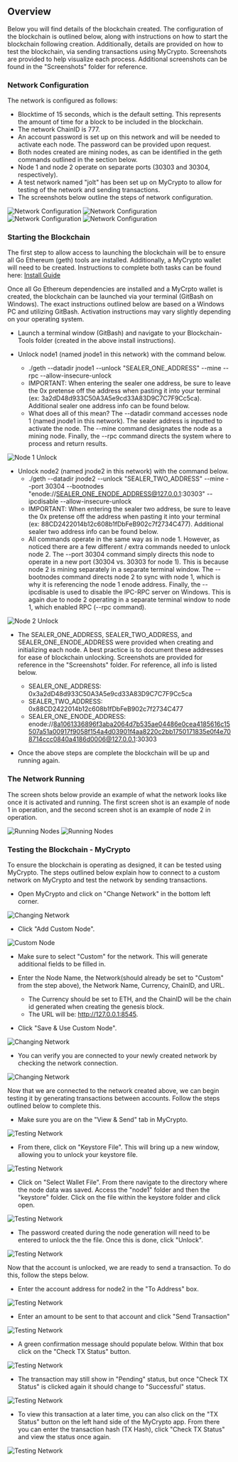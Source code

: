 ## Overview
Below you will find details of the blockchain created.  The configuration of the blockchain is outlined below, along with instructions on how to start the blockchain following creation.  Additionally, details are provided on how to test the blockchain, via sending transactions using MyCrypto.  Screenshots are provided to help visualize each process.  Additional screenshots can be found in the "Screenshots" folder for reference.  

### Network Configuration
The network is configured as follows: 
- Blocktime of 15 seconds, which is the default setting.  This represents the amount of time for a block to be included in the blockchain. 
- The network ChainID is 777. 
- An account password is set up on this network and will be needed to activate each node.  The password can be provided upon request. 
- Both nodes created are mining nodes, as can be identified in the geth commands outlined in the section below. 
- Node 1 and node 2 operate on separate ports (30303 and 30304, respectively). 
- A test network named "jolt" has been set up on MyCrypto to allow for testing of the network and sending transactions. 
- The screenshots below outline the steps of network configuration. 

![Network Configuration](Screenshots/puppeth_config1.PNG)
![Network Configuration](Screenshots/puppeth_config2.PNG)
![Network Configuration](Screenshots/puppeth_config3.PNG)
![Network Configuration](Screenshots/puppeth_config4.PNG)

### Starting the Blockchain 
The first step to allow access to launching the blockchain will be to ensure all Go Ethereum (geth) tools are installed.  Additionally, a MyCrypto wallet will need to be created.  Instructions to complete both tasks can be found here: [Install Guide](blockchain-install-guide.md)

Once all Go Ethereum dependencies are installed and a MyCrpto wallet is created, the blockchain can be launched via your terminal (GitBash on Windows).  The exact instructions outlined below are based on a Windows PC and utilizing GitBash.  Activation instructions may vary slightly depending on your operating system.  

- Launch a terminal window (GitBash) and navigate to your Blockchain-Tools folder (created in the above install instructions).  
- Unlock node1 (named jnode1 in this network) with the command below.  

  -  ./geth --datadir jnode1 --unlock "SEALER_ONE_ADDRESS" --mine --rpc --allow-insecure-unlock
  - IMPORTANT: When entering the sealer one address, be sure to leave the 0x pretense off the address when pasting it into your terminal (ex: 3a2dD48d933C50A3A5e9cd33A83D9C7C7F9Cc5ca).  Additional sealer one address info can be found below.  
  - What does all of this mean?  The --datadir command accesses node 1 (named jnode1 in this network).  The sealer address is inputted to activate the node.  The --mine command designates the node as a mining node.  Finally, the --rpc command directs the system where to process and return results. 
  
![Node 1 Unlock](Screenshots/node1_unlock.PNG)

- Unlock node2 (named jnode2 in this network) with the command below.
  -  ./geth --datadir jnode2 --unlock "SEALER_TWO_ADDRESS" --mine --port 30304 --bootnodes "enode://SEALER_ONE_ENODE_ADDRESS@127.0.0.1:30303" --ipcdisable --allow-insecure-unlock
    - IMPORTANT: When entering the sealer two address, be sure to leave the 0x pretense off the address when pasting it into your terminal (ex: 88CD2422014b12c608b1fDbFeB902c7f2734C477).  Additional sealer two address info can be found below. 
  - All commands operate in the same way as in node 1.  However, as noticed there are a few different / extra commands needed to unlock node 2.  The --port 30304 command simply directs this node to operate in a new port (30304 vs. 30303 for node 1).  This is because node 2 is mining separately in a separate terminal window.  The --bootnodes command directs node 2 to sync with node 1, which is why it is referencing the node 1 enode address.  Finally, the --ipcdisable is used to disable the IPC-RPC server on Windows.  This is again due to node 2 operating in a separate terminal window to node 1, which enabled RPC (--rpc command). 

![Node 2 Unlock](Screenshots/node2_unlock.PNG)

  - The SEALER_ONE_ADDRESS, SEALER_TWO_ADDRESS, and SEALER_ONE_ENODE_ADDRESS were provided when creating and initializing each node.  A best practice is to document these addresses for ease of blockchain unlocking.  Screenshots are provided for reference in the "Screenshots" folder.  For reference, all info is listed below. 
  
    - SEALER_ONE_ADDRESS: 0x3a2dD48d933C50A3A5e9cd33A83D9C7C7F9Cc5ca
    - SEALER_TWO_ADDRESS: 0x88CD2422014b12c608b1fDbFeB902c7f2734C477
    - SEALER_ONE_ENODE_ADDRESS: enode://8a1061336896f3aba2064d7b535ae04486e0cea4185616c15507a51a00917f9058f154a4d03901f4aa8220c2bb1750171835e0f4e708714ccc0840a4186d0006@127.0.0.1:30303
  
- Once the above steps are complete the blockchain will be up and running again.  

### The Network Running

The screen shots below provide an example of what the network looks like once it is activated and running.  The first screen shot is an example of node 1 in operation, and the second screen shot is an example of node 2 in operation. 

![Running Nodes](Screenshots/node1_action.PNG)
![Running Nodes](Screenshots/node2_action.PNG)

### Testing the Blockchain - MyCrypto
To ensure the blockchain is operating as designed, it can be tested using MyCrypto.  The steps outlined below explain how to connect to a custom network on MyCrypto and test the network by sending transactions.  

- Open MyCrypto and click on "Change Network" in the bottom left corner. 

![Changing Network](Screenshots/my_crypto_change_network.PNG)

- Click "Add Custom Node". 

![Custom Node](Screenshots/my_crypto_custom_node.PNG)

- Make sure to select "Custom" for the network.  This will generate additional fields to be filled in.  

- Enter the Node Name, the Network(should already be set to "Custom" from the step above), the Network Name, Currency, ChainID, and URL. 
  - The Currency should be set to ETH, and the ChainID will be the chain id generated when creating the genesis block. 
  - The URL will be: http://127.0.0.1:8545. 
- Click "Save & Use Custom Node".

![Changing Network](Screenshots/my_crypto_setting_network.PNG)

- You can verify you are connected to your newly created network by checking the network connection. 

![Changing Network](Screenshots/my_crypto_network_verify.PNG)

Now that we are connected to the network created above, we can begin testing it by generating transactions between accounts.  Follow the steps outlined below to complete this. 

- Make sure you are on the "View & Send" tab in MyCrypto. 

![Testing Network](Screenshots/my_crypto_keystore1.PNG)

- From there, click on "Keystore File".  This will bring up a new window, allowing you to unlock your keystore file. 

![Testing Network](Screenshots/my_crypto_keystore2.PNG)

- Click on "Select Wallet File".  From there navigate to the directory where the node data was saved.  Access the "node1" folder and then the "keystore" folder.  Click on the file within the keystore folder and click open.  

![Testing Network](Screenshots/my_crypto_keystore3.PNG)

- The password created during the node generation will need to be entered to unlock the the file.  Once this is done, click "Unlock". 

![Testing Network](Screenshots/my_crypto_keystore4.PNG)

Now that the account is unlocked, we are ready to send a transaction.  To do this, follow the steps below. 

- Enter the account address for node2 in the "To Address" box.  

![Testing Network](Screenshots/my_crypto_transaction1.PNG)

- Enter an amount to be sent to that account and click "Send Transaction"

![Testing Network](Screenshots/my_crypto_transaction2.PNG)

- A green confirmation message should populate below.  Within that box click on the "Check TX Status" button.  

![Testing Network](Screenshots/my_crypto_transaction3.PNG)

- The transaction may still show in "Pending" status, but once "Check TX Status" is clicked again it should change to "Successful" status. 

![Testing Network](Screenshots/my_crypto_transaction4.PNG)

- To view this transaction at a later time, you can also click on the "TX Status" button on the left hand side of the MyCrypto app.  From there you can enter the transaction hash (TX Hash), click "Check TX Status" and view the status once again.  

![Testing Network](Screenshots/my_crypto_transaction5.PNG)

